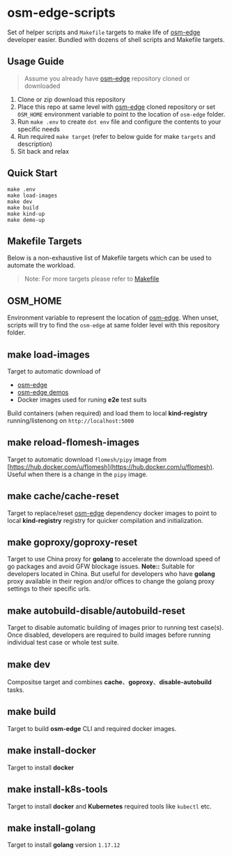 # osm-edge-scripts

Set of helper scripts and `Makefile` targets to make life of [osm-edge](https://github.com/flomesh-io/osm-edge) developer easier. Bundled with dozens of shell scripts and Makefile targets.

## Usage Guide

> Assume you already have [osm-edge](https://github.com/flomesh-io/osm-edge) repository cloned or downloaded

1. Clone or zip download this repository
2. Place this repo at same level with [osm-edge](https://github.com/flomesh-io/osm-edge) cloned repository or set `OSM_HOME` environment variable to point to the location of `osm-edge` folder.
3. Run `make .env` to create `dot env` file and configure the contents to your specific needs
4. Run required `make target` (refer to below guide for make `targets` and description)
5. Sit back and relax 

## Quick Start

```
make .env
make load-images
make dev
make build
make kind-up
make demo-up
```

## Makefile Targets

Below is a non-exhaustive list of Makefile targets which can be used to automate the workload. 

> Note: For more targets please refer to [Makefile](Makefile)

## OSM_HOME

Environment variable to represent the location of [osm-edge](https://github.com/flomesh-io/osm-edge). When unset, scripts will try to find the `osm-edge` at same folder level with this repository folder.

## make load-images

Target to automatic download of
* [osm-edge](https://github.com/flomesh-io/osm-edge)
* [osm-edge demos](https://github.com/flomesh-io/osm-edge-demo)
* Docker images used for runing **e2e** test suits

Build containers (when required) and load them to local **kind-registry** running/listenong on `http://localhost:5000`

## make reload-flomesh-images

Target to automatic download `flomesh/pipy` image from [https://hub.docker.com/u/flomesh](https://hub.docker.com/u/flomesh). Useful when there is a change in the `pipy` image.

## make cache/cache-reset

Target to replace/reset [osm-edge](https://github.com/flomesh-io/osm-edge)  dependency docker images to point to local **kind-registry** registry for quicker compilation and initialization.

## make goproxy/goproxy-reset

Target to use China proxy for **golang** to accelerate the download speed of go packages and avoid GFW blockage issues.
**Note::** Suitable for developers located in China. But useful for developers who have **golang** proxy available in their region and/or offices to change the golang proxy settings to their specific urls.

## make autobuild-disable/autobuild-reset

Target to disable automatic building of images prior to running test case(s). Once disabled, developers are required to build images before running individual test case or whole test suite.

## make dev

Compositse target and combines **cache**、**goproxy**、**disable-autobuild** tasks.

## make build

Target to build **osm-edge** CLI and required docker images.

## make install-docker

Target to install **docker** 

## make install-k8s-tools

Target to install **docker** and **Kubernetes** required tools like `kubectl` etc.

## make install-golang

Target to install **golang** version `1.17.12`